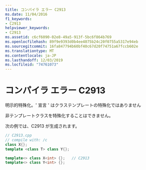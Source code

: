 ```yaml
---
title: コンパイラ エラー C2913
ms.date: 11/04/2016
f1_keywords:
- C2913
helpviewer_keywords:
- C2913
ms.assetid: c6cf6090-02e8-49a5-913f-5bc6f864b769
ms.openlocfilehash: 89f9e9393d0b4ee4075b24c20f0755a5317e94eb
ms.sourcegitcommit: 16fa847794b60bf40c67d20f74751a67fccb602e
ms.translationtype: MT
ms.contentlocale: ja-JP
ms.lasthandoff: 12/03/2019
ms.locfileid: "74761073"
---
```

# <a name="compiler-error-c2913"></a>コンパイラ エラー C2913

明示的特殊化。' 宣言 ' はクラステンプレートの特殊化ではありません

非テンプレートクラスを特殊化することはできません。

次の例では、C2913 が生成されます。

```cpp
// C2913.cpp
// compile with: /c
class X{};
template <class T> class Y{};

template<> class X<int> {};   // C2913
template<> class Y<int> {};
```
